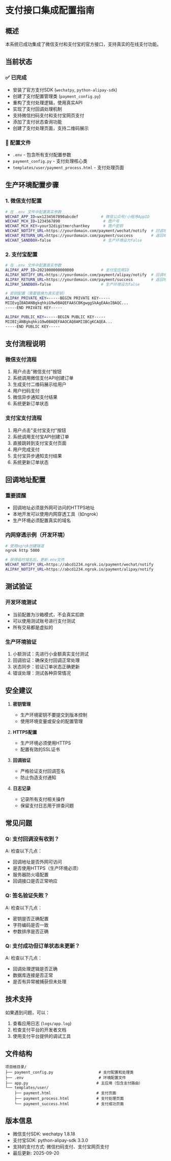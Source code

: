 # 支付接口集成配置指南

## 概述

本系统已成功集成了微信支付和支付宝的官方接口，支持真实的在线支付功能。

## 当前状态

### ✅ 已完成
- 安装了官方支付SDK (`wechatpy`, `python-alipay-sdk`)
- 创建了支付配置管理类 (`payment_config.py`)
- 重构了支付处理逻辑，使用真实API
- 实现了支付回调处理机制
- 支持微信扫码支付和支付宝网页支付
- 添加了支付状态查询功能
- 创建了支付处理页面，支持二维码展示

### 📝 配置文件
- `.env` - 包含所有支付配置参数
- `payment_config.py` - 支付处理核心类
- `templates/user/payment_process.html` - 支付处理页面

## 生产环境配置步骤

### 1. 微信支付配置

```bash
# 在 .env 文件中配置真实参数
WECHAT_APP_ID=wx1234567890abcdef          # 微信公众号/小程序AppID
WECHAT_MCH_ID=1234567890                   # 商户号
WECHAT_MCH_KEY=your32digitmerchantkey      # 商户密钥
WECHAT_NOTIFY_URL=https://yourdomain.com/payment/wechat/notify  # 回调地址
WECHAT_RETURN_URL=https://yourdomain.com/payment/success        # 返回地址
WECHAT_SANDBOX=false                       # 生产环境设为false
```

### 2. 支付宝配置

```bash
# 在 .env 文件中配置真实参数
ALIPAY_APP_ID=2021000000000000            # 支付宝应用ID
ALIPAY_NOTIFY_URL=https://yourdomain.com/payment/alipay/notify  # 回调地址
ALIPAY_RETURN_URL=https://yourdomain.com/payment/success        # 返回地址
ALIPAY_SANDBOX=false                      # 生产环境设为false

# 密钥配置（需要替换为真实密钥）
ALIPAY_PRIVATE_KEY=-----BEGIN PRIVATE KEY-----
MIIEvgIBADANBgkqhkiG9w0BAQEFAASCBKgwggSkAgEAAoIBAQC...
-----END PRIVATE KEY-----

ALIPAY_PUBLIC_KEY=-----BEGIN PUBLIC KEY-----
MIIBIjANBgkqhkiG9w0BAQEFAAOCAQ8AMIIBCgKCAQEA...
-----END PUBLIC KEY-----
```

## 支付流程说明

### 微信支付流程
1. 用户点击"微信支付"按钮
2. 系统调用微信支付API创建订单
3. 生成支付二维码展示给用户
4. 用户扫码支付
5. 微信异步通知支付结果
6. 系统更新订单状态

### 支付宝支付流程
1. 用户点击"支付宝支付"按钮
2. 系统调用支付宝API创建订单
3. 直接跳转到支付宝支付页面
4. 用户完成支付
5. 支付宝异步通知支付结果
6. 系统更新订单状态

## 回调地址配置

### 重要提醒
- 回调地址必须是外网可访问的HTTPS地址
- 本地开发可以使用内网穿透工具（如ngrok）
- 生产环境必须配置真实的域名

### 内网穿透示例（开发环境）
```bash
# 使用ngrok创建隧道
ngrok http 5000

# 获得临时域名后，更新.env文件
WECHAT_NOTIFY_URL=https://abcd1234.ngrok.io/payment/wechat/notify
ALIPAY_NOTIFY_URL=https://abcd1234.ngrok.io/payment/alipay/notify
```

## 测试验证

### 开发环境测试
- 当前配置为沙箱模式，不会真实扣款
- 可以使用测试账号进行支付测试
- 所有交易都是虚拟的

### 生产环境验证
1. 小额测试：先进行小金额真实支付测试
2. 回调验证：确保支付回调正常处理
3. 状态同步：验证订单状态正确更新
4. 错误处理：测试各种异常情况

## 安全建议

1. **密钥管理**
   - 生产环境密钥不要提交到版本控制
   - 使用环境变量或安全的配置管理

2. **HTTPS配置**
   - 生产环境必须使用HTTPS
   - 配置有效的SSL证书

3. **回调验证**
   - 严格验证支付回调签名
   - 防止伪造支付通知

4. **日志记录**
   - 记录所有支付相关操作
   - 保留支付日志用于排查问题

## 常见问题

### Q: 支付回调没有收到？
A: 检查以下几点：
- 回调地址是否外网可访问
- 是否使用HTTPS（生产环境必须）
- 服务器防火墙配置
- 回调接口是否正常响应

### Q: 签名验证失败？
A: 检查以下几点：
- 密钥是否正确配置
- 字符编码是否一致
- 参数排序是否正确

### Q: 支付成功但订单状态未更新？
A: 检查以下几点：
- 回调处理逻辑是否正确
- 数据库连接是否正常
- 是否有异常被捕获但未处理

## 技术支持

如果遇到问题，可以：
1. 查看应用日志 (`logs/app.log`)
2. 检查支付平台的开发者文档
3. 使用支付平台提供的调试工具

## 文件结构

```
项目根目录/
├── payment_config.py                    # 支付配置和处理类
├── .env                                 # 环境配置文件
├── app.py                              # 主应用（包含支付路由）
└── templates/user/
    ├── payment.html                    # 支付页面
    ├── payment_process.html            # 支付处理页面
    └── payment_success.html            # 支付成功页面
```

## 版本信息

- 微信支付SDK: wechatpy 1.8.18
- 支付宝SDK: python-alipay-sdk 3.3.0
- 支持的支付方式: 微信扫码支付、支付宝网页支付
- 最后更新: 2025-09-20
